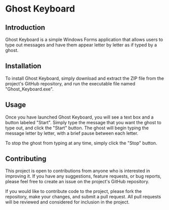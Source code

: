 # Ghost Keyboard

## Introduction

Ghost Keyboard is a simple Windows Forms application that allows users to type out messages and have them appear letter by letter as if typed by a ghost. 

## Installation

To install Ghost Keyboard, simply download and extract the ZIP file from the project's GitHub repository, and run the executable file named "Ghost_Keyboard.exe".

## Usage

Once you have launched Ghost Keyboard, you will see a text box and a button labeled "Start". Simply type the message that you want the ghost to type out, and click the "Start" button. The ghost will begin typing the message letter by letter, with a brief pause between each letter.

To stop the ghost from typing at any time, simply click the "Stop" button.

## Contributing

This project is open to contributions from anyone who is interested in improving it. If you have any suggestions, feature requests, or bug reports, please feel free to create an issue on the project's GitHub repository.

If you would like to contribute code to the project, please fork the repository, make your changes, and submit a pull request. All pull requests will be reviewed and considered for inclusion in the project.
